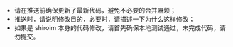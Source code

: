 * 请在推送前确保更新了最新代码，避免不必要的合并麻烦；
* 推送时，请说明修改目的，必要时，请描述一下为什么这样修改；
* 如果是 shiroim 本身的代码修改，请首先确保本地测试通过，未完成代码，请勿提交。

